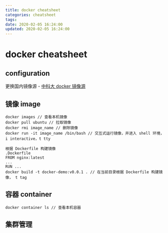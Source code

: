 ```yaml
---
title: docker cheatsheet
categories: cheatsheet
tags: 
date: 2020-02-05 16:24:00
updated: 2020-02-05 16:24:00
---
```

# docker cheatsheet

## configuration

更换国内镜像源 - [中科大 docker 镜像源](https://lug.ustc.edu.cn/wiki/mirrors/help/docker)

## 镜像 image

``` shell
docker images // 查看本机镜像
docker pull ubuntu // 拉取镜像
docker rmi image_name // 删除镜像
docker run -it image_name /bin/bash // 交互式运行镜像，并进入 shell 环境， i interactive，t tty
```

``` ...shell
根据 Dockerfile 构建镜像
.Dockerfile
FROM nginx:latest
...
RUN ...
docker build -t docker-demo:v0.0.1 . // 在当前目录根据 Dockerfile 构建镜像， t tag
```

## 容器 container

``` shell
docker container ls // 查看本机容器
```

##  集群管理